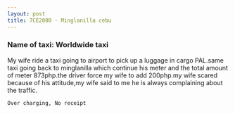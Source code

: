 ```yaml
---
layout: post
title: 7CE2000 - Minglanilla cebu
---
```


### Name of taxi: Worldwide taxi

My wife ride a taxi going to airport to pick up a luggage in cargo PAL.same taxi going back to minglanilla which continue his meter and the total amount of meter 873php.the driver force my wife to add 200php.my wife scared because of his attitude,my wife said to me he is always complaining about the traffic.

```Over charging, No receipt```

